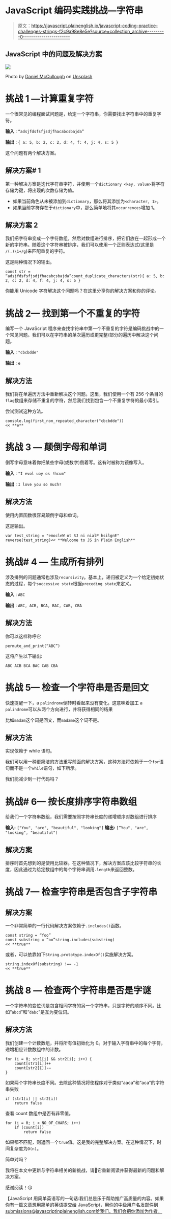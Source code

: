 # JavaScript 编码实践挑战—字符串

> 原文：<https://javascript.plainenglish.io/javascript-coding-practice-challenges-strings-f2c9a98e8e5e?source=collection_archive---------0----------------------->

## JavaScript 中的问题及解决方案

![](img/3661604eb532f7b40d0b5bdcdce0ec2c.png)

Photo by [Daniel McCullough](https://unsplash.com/@d_mccullough?utm_source=medium&utm_medium=referral) on [Unsplash](https://unsplash.com?utm_source=medium&utm_medium=referral)

# **挑战 1 —计算重复字符**

一个很常见的编程面试问题是，给定一个字符串，你需要找出字符串中的重复字符。

**输入** : `“adsjfdsfsfjsdjfhacabcsbajda”`

**输出** : `{ a: 5, b: 2, c: 2, d: 4, f: 4, j: 4, s: 5 }`

这个问题有两个解决方案。

## 解决方案# 1

第一种解决方案是迭代字符串字符，并使用一个`dictionary <key, value>`将字符存储为键，将出现的次数存储为值。

*   如果当前角色从未被添加到`dictionary`，那么将其添加为`<character, 1>`。
*   如果当前字符存在于`dictionary`中，那么简单地将其`occurrences`增加 1。

## **解决方案 2**

我们把字符串变成一个字符数组，然后对数组进行排序，把它们放在一起形成一个新的字符串。随着这个字符串被排序，我们可以使用一个正则表达式(这里是 `/(.)\1+/g`)来匹配重复的字符。

这是两种情况下的输出。

```
const str = “adsjfdsfsfjsdjfhacabcsbajda”count_duplicate_characters(str){ a: 5, b: 2, c: 2, d: 4, f: 4, j: 4, s: 5 }
```

你能用 Unicode 字符解决这个问题吗？在这里分享你的解决方案和你的评论。

# 挑战 2— **找到第一个不重复的字符**

编写一个 JavaScript 程序来查找字符串中第一个不重复的字符是编码挑战中的一个常见问题。我们可以在字符串的单次遍历或更完整/部分的遍历中解决这个问题。

**输入** : `"cbcbdde"`

**输出** : `e`

## 解决方法

我们将在单遍历方法中重新解决这个问题。这里，我们使用一个有 256 个条目的`flag`数组来存储不重复的字符，然后我们找到包含一个不重复字符的最小索引。

尝试测试这种方法。

```
console.log(first_non_repeated_character("cbcbdde"))
<< **e**
```

# 挑战 3 — **颠倒字母和单词**

倒写字母意味着你把某些字母(或数字)倒着写。这有时被称为镜像写入。

**输入** : `"I evol uoy os !hcum"`

**输出** : `I love you so much!`

## 解决方法

使用内置函数很容易颠倒字母和单词。

这是输出。

```
var test_string = "emocleW ot SJ ni nialP hsilgnE"
reverse(test_string)<< **Welcome to JS in Plain English**
```

# 挑战# 4 — **生成所有排列**

涉及排列的问题通常也涉及`recursivity`。基本上，递归被定义为一个给定初始状态的过程，每个`successive state`根据`preceding state`来定义。

**输入** : `ABC`

**输出** : `ABC, ACB, BCA, BAC, CAB, CBA`

## 解决方法

你可以这样称呼它

```
permute_and_print(“ABC”)
```

这将产生以下输出:

```
ABC ACB BCA BAC CAB CBA
```

# 挑战 5— **检查一个字符串是否是回文**

快速提醒一下，a `palindrome`倒转时看起来没有变化。这意味着加工 a `palindrome`可以从两个方向进行，并将获得相同的结果

比如`madam`这个词是回文，而`madame`这个词不是。

## 解决方法

实现依赖于 while 语句。

我们可以用一种更简洁的方法重写前面的解决方案，这种方法将依赖于一个`for`语句而不是一个`while`语句，如下所示。

我们能减少到一行代码吗？

# 挑战# 6— **按长度排序字符串数组**

给我们一个字符串数组，我们需要按照字符串长度的递增顺序对数组进行排序

**输入:** `["You", "are", "beautiful", "looking"]`
**输出:** `[“You", "are", "looking", "beautiful"]`

## **解决方案**

排序时首先想到的是使用比较器。在这种情况下，解决方案应该比较字符串的长度，因此通过为给定数组中的每个字符串调用`.length`来返回整数。

# 挑战 7— **检查字符串是否包含子字符串**

## **解决方案**

一个非常简单的一行代码解决方案依赖于`.includes()`函数。

```
const string = “foo”
const substring = “oo”string.includes(substring)
<< **true**
```

或者，可以依靠如下`String.prototype.indexOf()`实施解决方案。

```
string.indexOf(substring) !== -1
<< **true**
```

# 挑战 8 — **检查两个字符串是否是字谜**

一个字符串的变位词是包含相同字符的另一个字符串，只是字符的顺序不同。比如“`abcd`”和“`dabc`”是互为变位词。

## 解决方法

我们创建一个计数数组，并将所有值初始化为 0。对于输入字符串中的每个字符，递增相应计数数组中的计数。

```
for (i = 0; str1[i] && str2[i]; i++) {
    count[str1[i]]++
    count[str2[I]]-— 
}
```

如果两个字符串长度不同。去除这种情况将使程序对于类似“aaca”和“aca”的字符串失败

```
if (str1[i] || str2[i])
    return false
```

查看 count 数组中是否有非零值。

```
for (i = 0; i < NO_OF_CHARS; i++)
    if (count[i])
        return false
```

如果都不匹配，则返回一个`true`值。这是我的完整解决方案。在这种情况下，时间复杂度为`O(n)`。

简单对吗？

我将在本文中更新与字符串相关的新挑战，请🔖它重新阅读并获得最新的问题和解决方案。

感谢阅读！😘

【JavaScript 用简单英语写的一句话:我们总是乐于帮助推广高质量的内容。如果你有一篇文章想用简单的英语提交给 JavaScript，用你的中级用户名发邮件到 submissions@javascriptinplainenglish.com[给我们，我们会把你添加为作者。](mailto:submissions@javascriptinplainenglish.com)